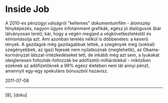 # Inside Job

A 2010-es pénzügyi válságról "kellemes" dokumentumfilm - álomszép fényképezés, nagyon ügyes infotainment grafikák, egész jó dialógusok (bár látványosan terel); kár, hogy a végén megijed a végkövetkeztetéstől és elmismásolja azt. Ami azonban terelés nélkül is döbbenetes: a keserű tények. A gazdagok még gazdagabbak lettek, a szegények még (sokkal) szegényebbek, az igazi fejesek nem nyilatkoznak (megtehetik), az Obama-kormányzat látszat-intézkedéseket tett, de inkább még azt sem, a lyukakat ideiglenesen foltozták-foltozzák be adófizetői milliárdokkal - miközben ezeknek az adófizetőknek a 99% egész életében nem lát annyi pénzt, amennyit egy-egy spekuláns bónuszból hazavisz.

2011-07-08 

----

[8], [doku]